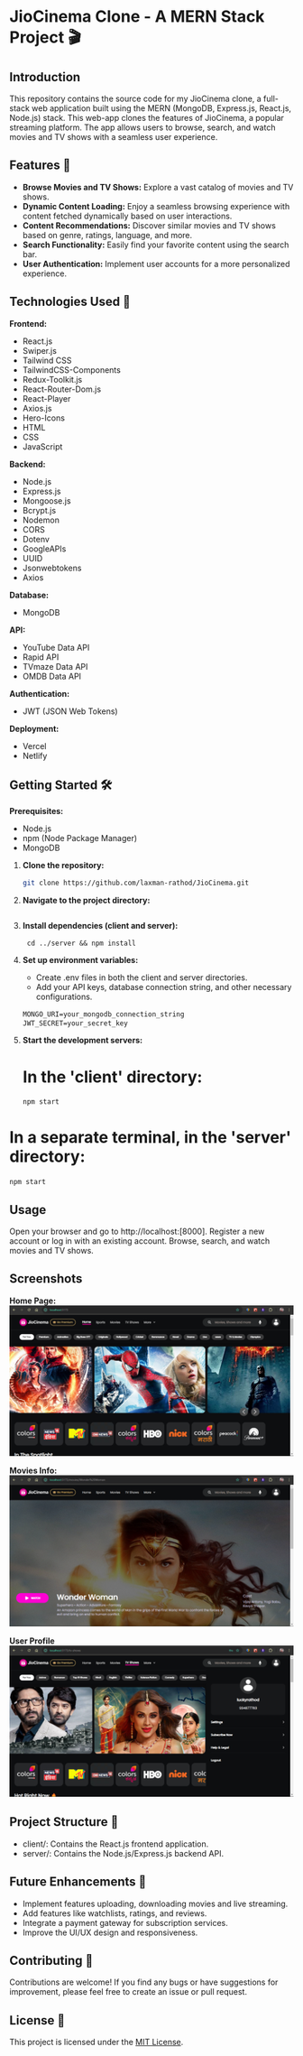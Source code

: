 # JioCinema Clone - A MERN Stack Project 🎬

## Introduction

This repository contains the source code for my JioCinema clone, a full-stack web application built using the MERN (MongoDB, Express.js, React.js, Node.js) stack.
This web-app clones the features of JioCinema, a popular streaming platform. The app allows users to browse, search, and watch movies and TV shows with a seamless user experience.

## Features 🌟

- **Browse Movies and TV Shows:** Explore a vast catalog of movies and TV shows.
- **Dynamic Content Loading:** Enjoy a seamless browsing experience with content fetched dynamically based on user interactions.
- **Content Recommendations:** Discover similar movies and TV shows based on genre, ratings, language, and more.
- **Search Functionality:** Easily find your favorite content using the search bar.
- **User Authentication:** Implement user accounts for a more personalized experience.

## Technologies Used 🚀

**Frontend:**

- React.js
- Swiper.js
- Tailwind CSS
- TailwindCSS-Components
- Redux-Toolkit.js
- React-Router-Dom.js
- React-Player
- Axios.js
- Hero-Icons
- HTML
- CSS
- JavaScript

**Backend:**

- Node.js
- Express.js
- Mongoose.js
- Bcrypt.js
- Nodemon
- CORS
- Dotenv
- GoogleAPIs
- UUID
- Jsonwebtokens
- Axios

**Database:**

- MongoDB

**API:**

- YouTube Data API
- Rapid API
- TVmaze Data API
- OMDB Data API

**Authentication:**

- JWT (JSON Web Tokens)

**Deployment:**

- Vercel
- Netlify

## Getting Started 🛠️

**Prerequisites:**

- Node.js
- npm (Node Package Manager)
- MongoDB

1. **Clone the repository:**

   ```bash
   git clone https://github.com/laxman-rathod/JioCinema.git

   ```

2. **Navigate to the project directory:**

   ```cd JioCinema

   ```

3. **Install dependencies (client and server):**

   ```cd client && npm install
    cd ../server && npm install

   ```

4. **Set up environment variables:**

   - Create .env files in both the client and server directories.
   - Add your API keys, database connection string, and other necessary configurations.

   ```
   MONGO_URI=your_mongodb_connection_string
   JWT_SECRET=your_secret_key

   ```

5. **Start the development servers:**

   # In the 'client' directory:

   ```
   npm start
   ```

# In a separate terminal, in the 'server' directory:

```
npm start
```

## Usage

Open your browser and go to http://localhost:[8000].
Register a new account or log in with an existing account.
Browse, search, and watch movies and TV shows.

## Screenshots

**Home Page:**
![Screenshot (1)](images/home_page.png)

**Movies Info:**
![Screenshot (2)](images/movie_info.png)

**User Profile**
![Screenshot (3)](images/user_profile.png)

## Project Structure 📂

- client/: Contains the React.js frontend application.
- server/: Contains the Node.js/Express.js backend API.

## Future Enhancements 🚀

- Implement features uploading, downloading movies and live streaming.
- Add features like watchlists, ratings, and reviews.
- Integrate a payment gateway for subscription services.
- Improve the UI/UX design and responsiveness.

## Contributing 🤝

Contributions are welcome! If you find any bugs or have suggestions for improvement, please feel free to create an issue or pull request.

## License 📝

This project is licensed under the [MIT License](LICENSE).
